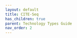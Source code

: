 ```yaml
---
layout: default
title: CITE-Seq
has_children: true
parent: Technology Types Guide
nav_order: 2
---
```

